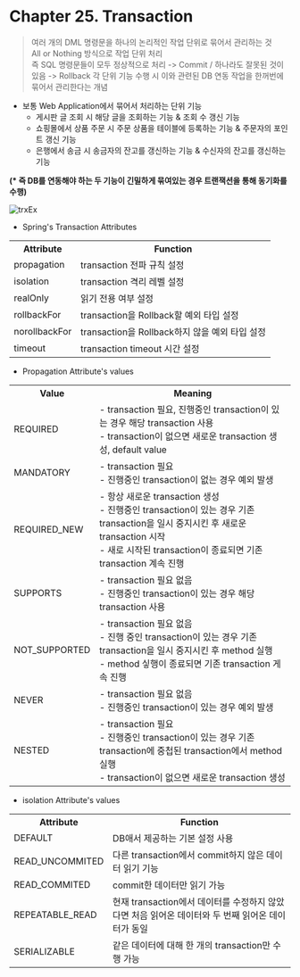 # Chapter 25. Transaction
> 여러 개의 DML 명령문을 하나의 논리적인 작업 단위로 묶어서 관리하는 것<br>
> All or Nothing 방식으로 작업 단위 처리<br>
> 즉 SQL 명령문들이 모두 정상적으로 처리 -> Commit / 하나라도 잘못된 것이 있음 -> Rollback
> 각 단위 기능 수행 시 이와 관련된 DB 연동 작업을 한꺼번에 묶어서 관리한다는 개념

- 보통 Web Application에서 묶어서 처리하는 단위 기능
  - 게시판 글 조회 시 해당 글을 조회하는 기능 & 조회 수 갱신 기능
  - 쇼핑몰에서 상품 주문 시 주문 상품을 테이블에 등록하는 기능 & 주문자의 포인트 갱신 기능
  - 은행에서 송금 시 송금자의 잔고를 갱신하는 기능 & 수신자의 잔고를 갱신하는 기능

<b>(* 즉 DB를 연동해야 하는 두 기능이 긴밀하게 묶여있는 경우 트랜잭션을 통해 동기화를 수행)</b>

![trxEx](https://user-images.githubusercontent.com/60098657/85239014-a53e1b80-b46c-11ea-943a-e2e8317feb0c.png)

- Spring's Transaction Attributes
<table>
  <tr>
    <th>Attribute</th>
    <th>Function</th>
  </tr>
  <tr>
    <td>propagation</td>
    <td>transaction 전파 규칙 설정</td>
  </tr>
  <tr>
    <td>isolation</td>
    <td>transaction 격리 레벨 설정</td>
  </tr>
  <tr>
    <td>realOnly</td>
    <td>읽기 전용 여부 설정</td>
  </tr>
  <tr>
    <td>rollbackFor</td>
    <td>transaction을 Rollback할 예외 타입 설정</td>
  </tr>
  <tr>
    <td>norollbackFor</td>
    <td>transaction을 Rollback하지 않을 예외 타입 설정</td>
  </tr>
  <tr>
    <td>timeout</td>
    <td>transaction timeout 시간 설정</td>
  </tr>
</table>

- Propagation Attribute's values
<table>
  <tr>
    <th>Value</th>
    <th>Meaning</th>
  </tr>
  <tr>
    <td>REQUIRED</td>
    <td>- transaction 필요, 진행중인 transaction이 있는 경우 해당 transaction 사용<br>
      - transaction이 없으면 새로운 transaction 생성, default value
    </td>
  </tr>
  <tr>
    <td>MANDATORY</td>
    <td>- transaction 필요<br>
      - 진행중인 transaction이 없는 경우 예외 발생
    </td>
  </tr>
  <tr>
    <td>REQUIRED_NEW</td>
    <td>- 항상 새로운 transaction 생성<br>
      - 진행중인 transaction이 있는 경우 기존 transaction을 일시 중지시킨 후 새로운 transaction 시작<br>
      - 새로 시작된 transaction이 종료되면 기존 transaction 계속 진행
    </td>
  </tr>
  <tr>
    <td>SUPPORTS</td>
    <td>- transaction 필요 없음<br>
      - 진행중인 transaction이 있는 경우 해당 transaction 사용
    </td>
  </tr>
  <tr>
    <td>NOT_SUPPORTED</td>
    <td>- transaction 필요 없음<br>
      - 진행 중인 transaction이 있는 경우 기존 transaction을 일시 중지시킨 후 method 실행<br>
      - method 싷행이 종료되면 기존 transaction 게속 진행
    </td>
  </tr>
  <tr>
    <td>NEVER</td>
    <td>- transaction 필요 없음<br>
      - 진행중인 transaction이 있는 경우 예외 발생
    </td>
  </tr>
  <tr>
    <td>NESTED</td>
    <td>- transaction 필요<br>
      - 진행중인 transaction이 있는 경우 기존 transaction에 중첩된 transaction에서 method 실행<br>
      - transaction이 없으면 새로운 transaction 생성
    </td>
  </tr>
</table>

- isolation Attribute's values
<table>
  <tr>
    <th>Attribute</th>
    <th>Function</th>
  </tr>
  <tr>
    <td>DEFAULT</td>
    <td>DB애서 제공하는 기본 설정 사용</td>
  </tr>
  <tr>
    <td>READ_UNCOMMITED</td>
    <td>다른 transaction에서 commit하지 않은 데이터 읽기 기능</td>
  </tr>
  <tr>
    <td>READ_COMMITED</td>
    <td>commit한 데이터만 읽기 가능</td>
  </tr>
  <tr>
    <td>REPEATABLE_READ</td>
    <td>현재 transaction에서 데이터를 수정하지 않았다면 처음 읽어온 데이터와 두 번째 읽어온 데이터가 동일</td>
  </tr>
  <tr>
    <td>SERIALIZABLE</td>
    <td>같은 데이터에 대해 한 개의 transaction만 수행 가능</td>
  </tr>
</table>


  

